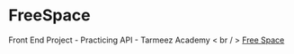# FreeSpace
Front End Project - Practicing API - Tarmeez Academy < br / > 
[Free Space](https://hassanabdellah777.github.io/FreeSpace/)

